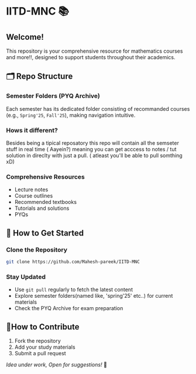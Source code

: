 # IITD-MNC 📚

## Welcome! 

This repository is your comprehensive resource for mathematics courses and more!!, designed to support students throughout their academics.

## 🗂️ Repo Structure

### Semester Folders (PYQ Archive)
Each semester has its dedicated folder consisting of recommanded courses  (e.g., `Spring'25`, `Fall'25`), making navigation intuitive.

### Hows it different?
Besides being a tipical reposatory this repo will contain all the semseter stuff in real time ( Aayein?) meaning you can get acccess to notes / tut solution in direclty with just a pull. ( atleast you'll be able to pull somthing xD)

### Comprehensive Resources
- Lecture notes
- Course outlines
- Recommended textbooks
- Tutorials and solutions
- PYQs


## 🚀 How to Get Started


### Clone the Repository
```bash
git clone https://github.com/Mahesh-pareek/IITD-MNC
```

### Stay Updated
- Use `git pull` regularly to fetch the latest content
- Explore semester folders(named like, 'spring'25' etc..) for current materials
- Check the PYQ Archive for exam preparation

## 🤝How to Contribute 

1. Fork the repository
2. Add your study materials
3. Submit a pull request




*Idea under work, Open for suggestions!* 🌟